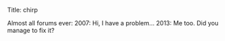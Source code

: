 Title: chirp

Almost all forums ever:
2007: Hi, I have a problem…
2013: Me too. Did you manage to fix it?
